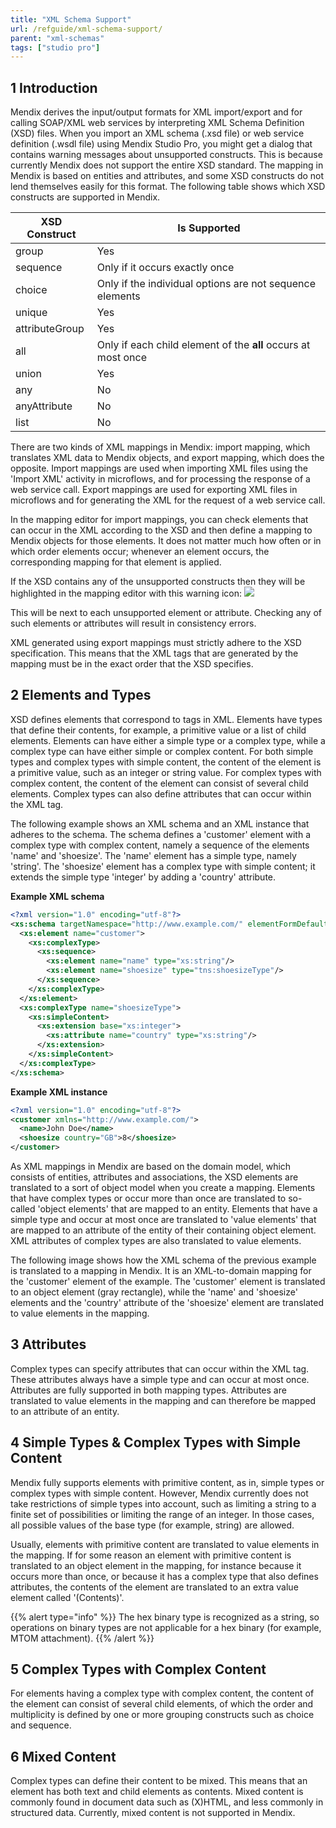 ```yaml
---
title: "XML Schema Support"
url: /refguide/xml-schema-support/
parent: "xml-schemas"
tags: ["studio pro"]
---
```


## 1 Introduction

Mendix derives the input/output formats for XML import/export and for calling SOAP/XML web services by interpreting XML Schema Definition (XSD) files. When you import an XML schema (.xsd file) or web service definition (.wsdl file) using Mendix Studio Pro, you might get a dialog that contains warning messages about unsupported constructs. This is because currently Mendix does not support the entire XSD standard. The mapping in Mendix is based on entities and attributes, and some XSD constructs do not lend themselves easily for this format. The following table shows which XSD constructs are supported in Mendix.

| XSD Construct | Is Supported |
| --- | --- |
| group | Yes |
| sequence | Only if it occurs exactly once |
| choice | Only if the individual options are not sequence elements |
| unique | Yes |
| attributeGroup | Yes |
| all | Only if each child element of the **all** occurs at most once |
| union | Yes |
| any | No |
| anyAttribute | No |
| list | No |

There are two kinds of XML mappings in Mendix: import mapping, which translates XML data to Mendix objects, and export mapping, which does the opposite. Import mappings are used when importing XML files using the 'Import XML' activity in microflows, and for processing the response of a web service call. Export mappings are used for exporting XML files in microflows and for generating the XML for the request of a web service call.

In the mapping editor for import mappings, you can check elements that can occur in the XML according to the XSD and then define a mapping to Mendix objects for those elements. It does not matter much how often or in which order elements occur; whenever an element occurs, the corresponding mapping for that element is applied.

If the XSD contains any of the unsupported constructs then they will be highlighted in the mapping editor with this warning icon: ![](/attachments/refguide/modeling/integration/xml-schemas/xml-schema-support/16843903.png)

This will be next to each unsupported element or attribute. Checking any of such elements or attributes will result in consistency errors. 

XML generated using export mappings must strictly adhere to the XSD specification. This means that the XML tags that are generated by the mapping must be in the exact order that the XSD specifies.

## 2 Elements and Types

XSD defines elements that correspond to tags in XML. Elements have types that define their contents, for example, a primitive value or a list of child elements. Elements can have either a simple type or a complex type, while a complex type can have either simple or complex content. For both simple types and complex types with simple content, the content of the element is a primitive value, such as an integer or string value. For complex types with complex content, the content of the element can consist of several child elements. Complex types can also define attributes that can occur within the XML tag.

The following example shows an XML schema and an XML instance that adheres to the schema. The schema defines a 'customer' element with a complex type with complex content, namely a sequence of the elements 'name' and 'shoesize'. The 'name' element has a simple type, namely 'string'. The 'shoesize' element has a complex type with simple content; it extends the simple type 'integer' by adding a 'country' attribute.

**Example XML schema**

```xml
<?xml version="1.0" encoding="utf-8"?>
<xs:schema targetNamespace="http://www.example.com/" elementFormDefault="qualified" xmlns:tns="http://www.example.com/" xmlns:xs="http://www.w3.org/2001/XMLSchema">
  <xs:element name="customer">
    <xs:complexType>
      <xs:sequence>
        <xs:element name="name" type="xs:string"/>
        <xs:element name="shoesize" type="tns:shoesizeType"/>
      </xs:sequence>
    </xs:complexType>
  </xs:element>
  <xs:complexType name="shoesizeType">
    <xs:simpleContent>
      <xs:extension base="xs:integer">
        <xs:attribute name="country" type="xs:string"/>
      </xs:extension>
    </xs:simpleContent>
  </xs:complexType>
</xs:schema>

```

**Example XML instance**

```xml
<?xml version="1.0" encoding="utf-8"?>
<customer xmlns="http://www.example.com/">
  <name>John Doe</name>
  <shoesize country="GB">8</shoesize>
</customer>

```

As XML mappings in Mendix are based on the domain model, which consists of entities, attributes and associations, the XSD elements are translated to a sort of object model when you create a mapping. Elements that have complex types or occur more than once are translated to so-called 'object elements' that are mapped to an entity. Elements that have a simple type and occur at most once are translated to 'value elements' that are mapped to an attribute of the entity of their containing object element. XML attributes of complex types are also translated to value elements.

The following image shows how the XML schema of the previous example is translated to a mapping in Mendix. It is an XML-to-domain mapping for the 'customer' element of the example. The 'customer' element is translated to an object element (gray rectangle), while the 'name' and 'shoesize' elements and the 'country' attribute of the 'shoesize' element are translated to value elements in the mapping.

## 3 Attributes

Complex types can specify attributes that can occur within the XML tag. These attributes always have a simple type and can occur at most once. Attributes are fully supported in both mapping types. Attributes are translated to value elements in the mapping and can therefore be mapped to an attribute of an entity.

## 4 Simple Types & Complex Types with Simple Content

Mendix fully supports elements with primitive content, as in, simple types or complex types with simple content. However, Mendix currently does not take restrictions of simple types into account, such as limiting a string to a finite set of possibilities or limiting the range of an integer. In those cases, all possible values of the base type (for example, string) are allowed.

Usually, elements with primitive content are translated to value elements in the mapping. If for some reason an element with primitive content is translated to an object element in the mapping, for instance because it occurs more than once, or because it has a complex type that also defines attributes, the contents of the element are translated to an extra value element called '(Contents)'.

{{% alert type="info" %}}
The hex binary type is recognized as a string, so operations on binary types are not applicable for a hex binary (for example, MTOM attachment).
{{% /alert %}}

## 5 Complex Types with Complex Content

For elements having a complex type with complex content, the content of the element can consist of several child elements, of which the order and multiplicity is defined by one or more grouping constructs such as choice and sequence. 

## 6 Mixed Content

Complex types can define their content to be mixed. This means that an element has both text and child elements as contents. Mixed content is commonly found in document data such as (X)HTML, and less commonly in structured data. Currently, mixed content is not supported in Mendix.
